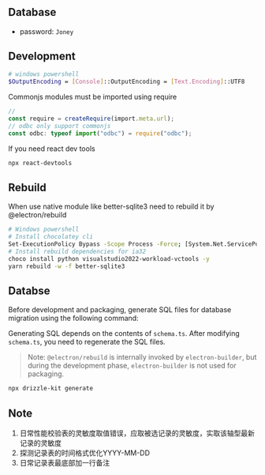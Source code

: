 #

## Database

- password: `Joney`

## Development

```bash
# windows powershell
$OutputEncoding = [Console]::OutputEncoding = [Text.Encoding]::UTF8
```

Commonjs modules must be imported using require

```ts
//
const require = createRequire(import.meta.url);
// odbc only support commonjs
const odbc: typeof import("odbc") = require("odbc");
```

If you need react dev tools

```bash
npx react-devtools
```

## Rebuild

When use native module like better-sqlite3 need to rebuild it by @electron/rebuild

```bash
# Windows powershell
# Install chocolatey cli
Set-ExecutionPolicy Bypass -Scope Process -Force; [System.Net.ServicePointManager]::SecurityProtocol = [System.Net.ServicePointManager]::SecurityProtocol -bor 3072; iex ((New-Object System.Net.WebClient).DownloadString('https://community.chocolatey.org/install.ps1'))
# Install rebuild dependencies for ia32
choco install python visualstudio2022-workload-vctools -y
yarn rebuild -w -f better-sqlite3
```

## Databse

Before development and packaging, generate SQL files for database migration using the following command:

Generating SQL depends on the contents of `schema.ts`. After modifying `schema.ts`, you need to regenerate the SQL files.

> Note: `@electron/rebuild` is internally invoked by `electron-builder`, but during the development phase, `electron-builder` is not used for packaging.

```bash
npx drizzle-kit generate
```

## Note

1. 日常性能校验表的灵敏度取值错误，应取被选记录的灵敏度，实取该轴型最新记录的灵敏度
2. 探测记录表的时间格式优化YYYY-MM-DD
3. 日常记录表最底部加一行备注
